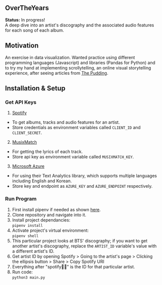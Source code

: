 ## OverTheYears
**Status:** In progress!<br>
A deep dive into an artist's discography and the associated audio features for each song of each album.

## Motivation
An exercise in data visualization. Wanted practice using different programming languages (Javascript) and libraries (Pandas for Python) and to try my hand at implementing scrollytelling, an online visual storytelling experience, after seeing articles from [The Pudding](https://pudding.cool).

## Installation & Setup
### Get API Keys
1. [Spotify](https://developer.spotify.com/dashboard/login)
  - To get albums, tracks and audio features for an artist.
  - Store credentials as environment variables called `CLIENT_ID` and `CLIENT_SECRET`.
2. [MusixMatch](https://developer.musixmatch.com)
  - For getting the lyrics of each track.
  - Store api key as environment variable called `MUSIXMATCH_KEY`.
3. [Microsoft Azure](https://azure.microsoft.com/en-us/free/cognitive-services/)
  - For using their Text Analytics library, which supports multiple languages including English and Korean.
  - Store key and endpoint as `AZURE_KEY` and `AZURE_ENDPOINT` respectively.

### Run Program
1. First install pipenv if needed as shown [here](https://pypi.org/project/pipenv/).
1. Clone repository and navigate into it.
1. Install project dependancies:<br>
`pipenv install`
1. Activate project's virtual environment:<br>
`pipenv shell`
1. This particular project looks at BTS' discography; if you want to get another artist's discography, replace the `ARTIST_ID` variable's value with a different artist's ID.
  1. Get artist ID by opening Spotify > Going to the artist's page > Clicking the ellipsis button > Share > Copy Spotify URI
  1. Everything after "spotify:artist:" is the ID for that particular artist.
1. Run code:<br>
`python3 main.py` 